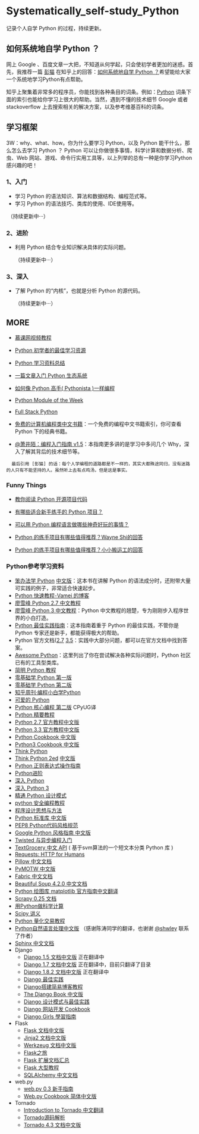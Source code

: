 # Systematically_self-study_Python
记录个人自学 Python 的过程，持续更新。

## 如何系统地自学 Python ？
网上 Google 、百度文章一大把，不知道从何学起，只会使初学者更加的迷惑。首先，我推荐一篇 [彭猫](https://www.zhihu.com/people/happlex) 在知乎上的回答：[如何系统地自学 Python ？](https://www.zhihu.com/question/29138020/answer/72193349)希望能给大家一个系统地学习Python有点帮助。

知乎上聚集着非常多的程序员，你能找到各种条目的词条。例如：[Python](https://www.zhihu.com/topic/19552832) 词条下面的索引也能给你学习上很大的帮助。当然，遇到不懂的技术细节 Google 或者 stackoverflow 上去搜索相关的解决方案，以及参考维基百科的词条。

## 学习框架
  3W：why、what、how。你为什么要学习 Python，以及 Python 能干什么，那么怎么去学习 Python ？
  Python 可以让你做很多事情，科学计算和数据分析、爬虫、Web 网站、游戏、命令行实用工具等，以上列举的总有一种是你学习Python感兴趣的吧！

### 1、入门
- 学习 Python 的语法知识、算法和数据结构、编程范式等。
- 学习 Python 的语法技巧、类库的使用、IDE使用等。

  （持续更新中···）

### 2、进阶
- 利用 Python 结合专业知识解决具体的实际问题。

  （持续更新中···）

### 3、深入
- 了解 Python 的“内核”，也就是分析 Python 的源代码。

  （持续更新中···）

## MORE
* [慕课网视频教程](http://www.imooc.com/course/list?c=python)

* [Python 初学者的最佳学习资源](http://python.jobbole.com/82399/)

* [Python 学习资料总结](https://zhuanlan.zhihu.com/p/22333205?refer=it1024)

* [一篇文章入门 Python 生态系统](http://codingpy.com/article/python-ecosystem-introduction/)

* [如何像 Python 高手( Pythonista )一样编程](http://xianglong.me/article/how-to-code-like-a-pythonista-idiomatic-python/)

* [Python Module of the Week](https://pymotw.com/2/contents.html)

* [Full Stack Python](http://www.fullstackpython.com/table-of-contents.html)

* [免费的计算机编程类中文书籍](https://github.com/justjavac/free-programming-books-zh_CN)：一个免费的编程中文书籍索引，你可查看 Python 下的经典书籍。

* [@萧井陌：编程入门指南 v1.5](https://zhuanlan.zhihu.com/p/19959253?columnSlug=xiao-jing-mo)：本指南更多讲的是学习中多问几个 Why，深入了解其背后的技术细节等。

```
  最后引用 [彭猫] 的话：每个人学编程的道路都是不一样的，其实大都殊途同归，没有迷路的人只有不能坚持的人。虽然听上去有点鸡汤，但是这是事实。
```

### Funny Things

* [教你阅读 Python 开源项目代码](https://zhuanlan.zhihu.com/p/22275595)

* [有哪些适合新手练手的 Python 项目？](https://zhuanlan.zhihu.com/p/22164270?refer=passer)

* [可以用 Python 编程语言做哪些神奇好玩的事情？](https://www.zhihu.com/question/21395276)

* [Python 的练手项目有哪些值得推荐？Wayne Shi的回答](https://www.zhihu.com/question/29372574/answer/88744491)

* [Python 的练手项目有哪些值得推荐？小小搬运工的回答](https://www.zhihu.com/question/29372574/answer/88624507)

### Python参考学习资料

* [笨办法学 Python](https://learnpythonthehardway.org/book/) [中文版](http://www.kancloud.cn/kancloud/learn-python-hard-way/49863)：这本书在讲解 Python 的语法成分时，还附带大量可实践的例子，非常适合快速起步。
* [Python 快速教程-Vamei 的博客](http://www.cnblogs.com/vamei/archive/2012/09/13/2682778.html)
* [廖雪峰 Python 2.7 中文教程](http://www.liaoxuefeng.com/wiki/001374738125095c955c1e6d8bb493182103fac9270762a000)
* [廖雪峰 Python 3 中文教程](http://www.liaoxuefeng.com/wiki/0014316089557264a6b348958f449949df42a6d3a2e542c000)：Python 中文教程的翘楚，专为刚刚步入程序世界的小白打造。
* [Python 最佳实践指南](http://pythonguidecn.readthedocs.io/zh/latest/)：这本指南着重于 Python 的最佳实践，不管你是 Python 专家还是新手，都能获得极大的帮助。
* Python 官方文档([2.7](https://docs.python.org/2/) [3.5](https://docs.python.org/3/)：实践中大部分问题，都可以在官方文档中找到答案。
* [Awesome Python](http://awesome-python.com/)：这里列出了你在尝试解决各种实际问题时，Python 社区已有的工具型类库。
* [简明 Python 教程](http://www.kuqin.com/abyteofpython_cn/)
* [零基础学 Python 第一版](http://www.kancloud.cn/kancloud/python-basic)
* [零基础学 Python 第二版](http://www.kancloud.cn/kancloud/starter-learning-python)
* [知乎周刊·编程小白学Python](https://read.douban.com/ebook/16691849/)
* [可爱的 Python](http://lovelypython.readthedocs.org/en/latest/)
* [Python 核心编程 第二版](https://wizardforcel.gitbooks.io/core-python-2e/content/) CPyUG译
* [Python 精要教程](https://www.gitbook.com/book/wizardforcel/python-essential-tutorial/details)
* [Python 2.7 官方教程中文版](http://www.pythondoc.com/pythontutorial27/index.html)
* [Python 3.3 官方教程中文版](http://www.pythondoc.com/pythontutorial3/index.html)
* [Python Cookbook 中文版](http://www.kancloud.cn/thinkphp/python-cookbook)
* [Python3 Cookbook 中文版](https://github.com/yidao620c/python3-cookbook)
* [Think Python](https://github.com/carfly/thinkpython-cn)
* [Think Python 2ed](https://github.com/bingjin/ThinkPython2-CN) [中文版](http://codingpy.com/books/thinkpython2/index.html)
* [Python 正则表达式操作指南](http://wiki.ubuntu.org.cn/Python正则表达式操作指南)
* [Python进阶](https://www.gitbook.com/book/eastlakeside/interpy-zh/details)
* [深入 Python](http://www.kuqin.com/docs/diveintopythonzh-cn-5.4b/html/toc/)
* [深入 Python 3](http://old.sebug.net/paper/books/dive-into-python3/)
* [精通 Python 设计模式](https://github.com/cundi/Mastering.Python.Design.Patterns)
* [python 安全编程教程](https://github.com/smartFlash/pySecurity)
* [程序设计思想与方法](https://www.gitbook.com/book/wizardforcel/sjtu-cs902-courseware/details)
* [Python 标准库 中文版](http://old.sebug.net/paper/books/python/%E3%80%8APython%E6%A0%87%E5%87%86%E5%BA%93%E3%80%8B%E4%B8%AD%E6%96%87%E7%89%88.pdf)
* [PEP8 Python代码风格规范](https://code.google.com/p/zhong-wiki/wiki/PEP8)
* [Google Python 风格指南 中文版](http://zh-google-styleguide.readthedocs.org/en/latest/google-python-styleguide/)
* [Twisted 与异步编程入门](https://www.gitbook.com/book/likebeta/twisted-intro-cn/details)
* [TextGrocery 中文 API](http://textgrocery.readthedocs.org/zh/latest/index.html) ( 基于svm算法的一个短文本分类 Python 库 )
* [Requests: HTTP for Humans](http://requests-docs-cn.readthedocs.org/zh_CN/latest/)
* [Pillow 中文文档](http://pillow-cn.readthedocs.org/en/latest/#)
* [PyMOTW 中文版](http://pymotwcn.readthedocs.org/en/latest/index.html)
* [Fabric 中文文档](http://fabric-chs.readthedocs.org)
* [Beautiful Soup 4.2.0 中文文档](http://beautifulsoup.readthedocs.org/zh_CN/latest/)
* [Python 绘图库 matplotlib 官方指南中文翻译](http://liam0205.me/2014/09/11/matplotlib-tutorial-zh-cn/)
* [Scrapy 0.25 文档](http://scrapy-chs.readthedocs.org/zh_CN/latest/)
* [用Python做科学计算](http://old.sebug.net/paper/books/scipydoc)
* [Scipy 讲义](https://github.com/cloga/scipy-lecture-notes_cn)
* [Python 量化交易教程](https://www.gitbook.com/book/wizardforcel/python-quant-uqer/details)
* [Python自然语言处理中文版](http://pan.baidu.com/s/1qW4pvnY) （感谢陈涛同学的翻译，也谢谢 [@shwley](https://github.com/shwley) 联系了作者）
* [Sphinx 中文文档](http://www.pythondoc.com/sphinx/index.html)
* Django
    * [Django 1.5 文档中文版](http://django-chinese-docs.readthedocs.org/en/latest/) 正在翻译中
    * [Diango 1.7 文档中文版](http://django-1-7-doc.coding.io/)  正在翻译中，目前只翻译了目录
    * [Django 1.8.2 文档中文版](http://python.usyiyi.cn/django/index.html)
     正在翻译中
    * [Django 最佳实践](https://github.com/yangyubo/zh-django-best-practices)
    * [Django搭建简易博客教程](https://www.gitbook.com/book/andrew-liu/django-blog/details)
    * [The Django Book 中文版](http://djangobook.py3k.cn/2.0/)
    * [Django 设计模式与最佳实践](https://github.com/cundi/Django-Design-Patterns-and-Best-Practices)
    * [Django 网站开发 Cookbook](https://github.com/cundi/Web.Development.with.Django.Cookbook)
    * [Django Girls 學習指南](https://www.gitbook.com/book/djangogirlstaipei/django-girls-taipei-tutorial/details)
* Flask
    * [Flask 文档中文版](http://docs.jinkan.org/docs/flask/)
    * [Jinja2 文档中文版](http://docs.jinkan.org/docs/jinja2/)
    * [Werkzeug 文档中文版](http://werkzeug-docs-cn.readthedocs.org/zh_CN/latest/)
    * [Flask之旅](http://spacewander.github.io/explore-flask-zh/)
    * [Flask 扩展文档汇总](https://www.gitbook.com/book/wizardforcel/flask-extension-docs/details)
    * [Flask 大型教程](http://www.pythondoc.com/flask-mega-tutorial/index.html)
    * [SQLAlchemy 中文文档](https://github.com/sixu05202004/sqlalchemy-docs-cn)
* web.py
    * [web.py 0.3 新手指南](http://webpy.org/tutorial3.zh-cn)
    * [Web.py Cookbook 简体中文版](http://webpy.org/cookbook/index.zh-cn)
* Tornado
    * [Introduction to Tornado 中文翻译](http://demo.pythoner.com/itt2zh/index.html)
    * [Tornado源码解析](http://www.nowamagic.net/academy/detail/13321002)
    * [Tornado 4.3 文档中文版](https://tornado-zh.readthedocs.org/zh/latest/)
